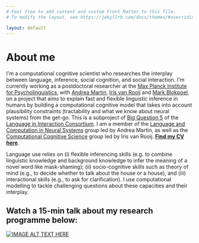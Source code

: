 ```yaml
---
# Feel free to add content and custom Front Matter to this file.
# To modify the layout, see https://jekyllrb.com/docs/themes/#overriding-theme-defaults

layout: default
---
```


# About me

I'm a computational cognitive scientist who researches the interplay between language, inference, social cognition, and social interaction. I'm currently working as a postdoctoral researcher at the [Max Planck Institute for Psycholinguistics](https://www.mpi.nl/), with [Andrea Martin](https://sites.google.com/site/aemn1011/home), [Iris van Rooij](https://irisvanrooijcogsci.com/) and [Mark Blokpoel](https://markblokpoel.com/), on a project that aims to explain fast and flexible linguistic inference in humans by building a computational cognitive model that takes into account plausibility constraints (tractability and what we know about neural systems) from the get-go. This is a subproject of [Big Question 5](https://www.languageininteraction.nl/research-organization/big-questions/big-question-5/) of the [Language in Interaction Consortium](https://www.languageininteraction.nl/). I am a member of the [Language and Computation in Neural Systems](https://lacns.github.io/) group led by Andrea Martin, as well as the [Computational Cognitive Science](https://www.dcc.ru.nl/ccs/) group led by Iris van Rooij. **[Find my CV here](/assets/cv_M_Woensdregt.pdf)**. 

Language use relies on (i) flexible inferencing skills (e.g. to combine linguistic knowledge and background knowledge to infer the meaning of a novel word like mask-shaming); (ii) socio-cognitive skills such as theory of mind (e.g., to decide whether to talk about the house or a house), and (iii) interactional skills (e.g., to ask for clarification). I use computational modelling to tackle challenging questions about these capacities and their interplay.

## Watch a 15-min talk about my research programme below:
[![IMAGE ALT TEXT HERE](https://img.youtube.com/vi/uIbiJvzXu48/0.jpg)](https://www.youtube.com/watch?v=uIbiJvzXu48)



